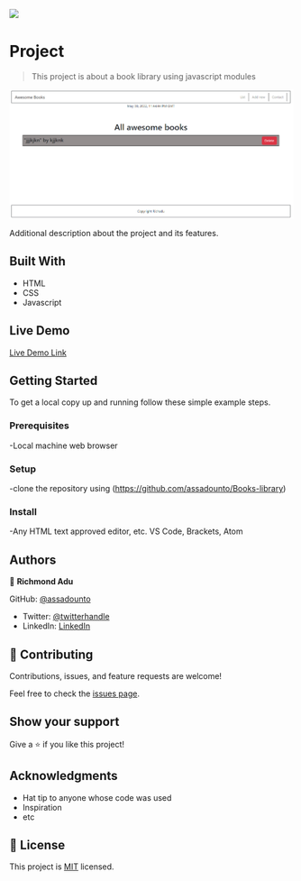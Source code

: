 ![](https://img.shields.io/badge/Microverse-blueviolet)

#  Project

> This project is about a book library using javascript modules

![screenshot](shot.png)

Additional description about the project and its features.

## Built With

- HTML 
- CSS 
- Javascript 

## Live Demo

[Live Demo Link](https://assadounto.github.io/Books-library/)


## Getting Started

To get a local copy up and running follow these simple example steps.

### Prerequisites

-Local machine web browser

### Setup

-clone the repository using (https://github.com/assadounto/Books-library)

### Install
-Any HTML text approved editor, etc. VS Code, Brackets, Atom


## Authors

👤 **Richmond Adu**

GitHub: [@assadounto](https://github.com/assadounto)
- Twitter: [@twitterhandle](https://twitter.com/twitterhandle)
- LinkedIn: [LinkedIn](https://linkedin.com/in/linkedinhandle)

## 🤝 Contributing

Contributions, issues, and feature requests are welcome!

Feel free to check the [issues page](../../issues/).

## Show your support

Give a ⭐️ if you like this project!

## Acknowledgments

- Hat tip to anyone whose code was used
- Inspiration
- etc

## 📝 License

This project is [MIT](./MIT.md) licensed.


